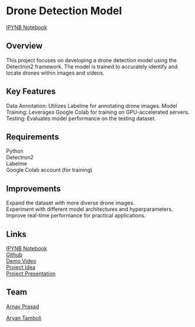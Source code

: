 <h1>Drone Detection Model</h1>
<a href='https://colab.research.google.com/drive/10Ps6LADJv-ohg4wV2k-QgddlupUeCO7B?usp=sharing'>IPYNB Notebook</a><br>
<h2>Overview</h2>

This project focuses on developing a drone detection model using the Detectron2 framework. The model is trained to accurately identify and locate drones within images and videos.

<h2>Key Features</h2>

Data Annotation: Utilizes Labelme for annotating drone images.
Model Training: Leverages Google Colab for training on GPU-accelerated servers.
Testing: Evaluates model performance on the testing dataset.

<h2>Requirements</h2>

Python<br>
Detectron2<br>
Labelme<br>
Google Colab account (for training)<br>

<h2>Improvements</h2>

Expand the dataset with more diverse drone images.<br>
Experiment with different model architectures and hyperparameters.<br>
Improve real-time performance for practical applications.<br>

<h2>Links</h2>
<a href='https://colab.research.google.com/drive/10Ps6LADJv-ohg4wV2k-QgddlupUeCO7B?usp=sharing'>
IPYNB Notebook
</a>

<br>

<a href='https://github.com/itsArnavPrasad/Drone_Detector_Detectron2'>
Github
</a>

<br>

<a href='https://youtu.be/bZX81qkl4M4'>
Demo Video</a>

<br>

<a href='https://github.com/itsArnavPrasad/Drone_Detector_Detectron2/'>
Project Idea
</a>

<br>

<a href='https://github.com/itsArnavPrasad/Drone_Detector_Detectron2/'>
Project Presentation
</a>

<br>

<h2>Team</h2>
<a href='https://www.linkedin.com/in/thearnavprasad/'>Arnav Prasad</a>
<br>

<a href = 'https://www.linkedin.com/in/aryan-tamboli-a28a74310/'>Aryan Tamboli</a>
